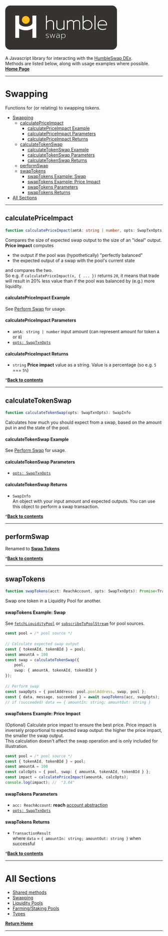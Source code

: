 [![logo][logo]](./index.md)

A Javascript library for interacting with the [HumbleSwap DEx](https://app.humble.sh).\
Methods are listed below, along with usage examples where possible.\
[**Home Page**](./index.md)

---

# Swapping
Functions for (or relating) to swapping tokens.
- [Swapping](#swapping)
  - [calculatePriceImpact](#calculatepriceimpact)
      - [calculatePriceImpact Example](#calculatepriceimpact-example)
      - [calculatePriceImpact Parameters](#calculatepriceimpact-parameters)
      - [calculatePriceImpact Returns](#calculatepriceimpact-returns)
  - [calculateTokenSwap](#calculatetokenswap)
      - [calculateTokenSwap Example](#calculatetokenswap-example)
      - [calculateTokenSwap Parameters](#calculatetokenswap-parameters)
      - [calculateTokenSwap Returns](#calculatetokenswap-returns)
  - [performSwap](#performswap)
  - [swapTokens](#swaptokens)
      - [swapTokens Example: Swap](#swaptokens-example-swap)
      - [swapTokens Example: Price Impact](#swaptokens-example-price-impact)
      - [swapTokens Parameters](#swaptokens-parameters)
      - [swapTokens Returns](#swaptokens-returns)
- [All Sections](#all-sections)

--- 

## calculatePriceImpact
```typescript
function calculatePriceImpact(amtA: string | number, opts: SwapTxnOpts): string | 0;
```
Compares the size of expected swap output to the size of an "ideal" output.\
**Price impact** computes 
* the output if the pool was (hypothetically) "perfectly balanced"
* the expected output of a swap with the pool's current state

and compares the two.\
So e.g. if `calculatePriceImpact(x, { ... })` returns `20`, it means that trade
will result in 20% less value than if the pool was balanced by (e.g.) more liquidity.

#### calculatePriceImpact Example
See [Perform Swap](#swapTokens) for usage.

#### calculatePriceImpact Parameters
* `amtA: string | number` input amount (can represent amount for token `A` or `B`) 
* [`opts: SwapTxnOpts`](./TYPES.md#swaptxnopts)

#### calculatePriceImpact Returns
* `string` **Price impact** value as a string. Value is a percentage (so e.g. `5` === `5%`)

^[**Back to contents**](#swapping)

--- 

## calculateTokenSwap
```typescript
function calculateTokenSwap(opts: SwapTxnOpts): SwapInfo
```
Calculates how much you should expect from a swap, based on the amount put in and the state of the pool.

#### calculateTokenSwap Example
See [Perform Swap](#swapTokens) for usage.

#### calculateTokenSwap Parameters
* [`opts: SwapTxnOpts`](./TYPES.md#swaptxnopts)

#### calculateTokenSwap Returns
* `SwapInfo`\
An object with your input amount and expected outputs. You can use this object to perform a swap transaction. 

^[**Back to contents**](#swapping)

--- 

## performSwap
Renamed to [**Swap Tokens**](#swaptokens)

^[**Back to contents**](#swapping)

--- 

## swapTokens
```typescript
function swapTokens(acct: ReachAccount, opts: SwapTxnOpts): Promise<TransactionResult>
```
Swap one token in a Liquidity Pool for another.

#### swapTokens Example: Swap
See [`fetchLiquidityPool`](#fetchliquiditypool) or [`subscribeToPoolStream`](#subscribetopoolstream) for pool sources.
```typescript
const pool = /* pool source */

// Calculate expected swap output
const { tokenAId, tokenBId } = pool;
const amountA = 100
const swap = calculateTokenSwap({ 
    pool, 
    swap: { amountA, tokenAId, tokenBId } 
});

// Perform swap
const swapOpts = { poolAddress: pool.poolAddress, swap, pool };
const { data, message, succeeded } = await swapTokens(acc, swapOpts);
// if (succeeded) data == { amountIn: string; amountOut: string }
```

#### swapTokens Example: Price Impact
(Optional) Calculate price impact to ensure the best price. Price impact is inversely proportional to expected swap output:
the higher the price impact, the smaller the swap output.\
This calculation doesn't affect the swap operation and is only included for illustration.
```typescript
const pool = /* pool source */
const { tokenAId, tokenBId } = pool;
const amountA = 100
const calcOpts = { pool, swap: { amountA, tokenAId, tokenBId } };
const impact = calculatePriceImpact(amountA, calcOpts);
console.log(impact); //  "3.04"
```

#### swapTokens Parameters
* `acc: ReachAccount`: **reach** [account abstraction](https://docs.reach.sh/frontend/#ref-frontends-js-acc)
* [`opts: SwapTxnOpts`](./TYPES.md#swaptxnopts)

#### swapTokens Returns
* `TransactionResult`\
  where `data` = `{ amountIn: string; amountOut: string }` when successful

^[**Back to contents**](#swapping)


---

# All Sections
- [Shared methods](./METHODS.md)
- [Swapping](./SWAPPING.md)
- [Liquidity Pools](./LIQUIDITY-POOLS.md)
- [Farming/Staking Pools](./FARMING.md)
- [Types](./FARMING.md)

[**Return Home**](./index.md)

---

[logo]: ./logo-white.svg